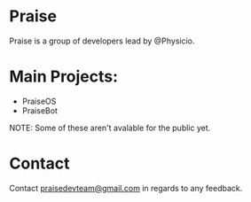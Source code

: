 # Praise

Praise is a group of developers lead by @Physicio.

# Main Projects:

- PraiseOS
- PraiseBot

NOTE: Some of these aren't avalable for the public yet.

# Contact

Contact praisedevteam@gmail.com in regards to any feedback.
